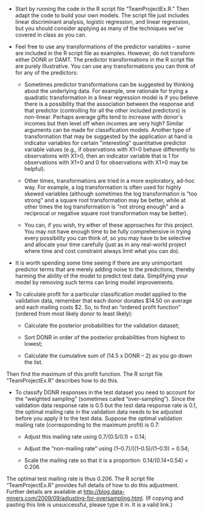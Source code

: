 * Start by running the code in the R script file “TeamProjectEx.R.” Then adapt the code to build your own models. The script file just includes linear discriminant analysis, logistic regression, and linear regression, but you should consider applying as many of the techniques we’ve covered in class as you can.  



* Feel free to use any transformations of the predictor variables – some are included in the R script file as examples. However, do not transform either DONR or DAMT. The predictor transformations in the R script file are purely illustrative. You can use any transformations you can think of for any of the predictors:

  * Sometimes predictor transformations can be suggested by thinking about the underlying data. For example, one rationale for trying a quadratic transformation in a linear regression model is if you believe there is a possibility that the association between the response and that predictor (controlling for all the other included predictors) is non-linear. Perhaps average gifts tend to increase with donor's incomes but then level off when incomes are very high? Similar arguments can be made for classification models. Another type of transformation that may be suggested by the application at hand is indicator variables for certain "interesting" quantitative predictor variable values (e.g., if observations with X1=0 behave differently to observations with X1>0, then an indicator variable that is 1 for observations with X1=0 and 0 for observations with X1>0 may be helpful).  
  
  * Other times, transformations are tried in a more exploratory, ad-hoc way. For example, a log transformation is often used for highly skewed variables (although sometimes the log transformation is "too strong" and a square root transformation may be better, while at other times the log transformation is "not strong enough" and a reciprocal or negative square root transformation may be better).  
  
  * You can, if you wish, try either of these approaches for this project. You may not have enough time to be fully comprehensive in trying every possibility you can think of, so you may have to be selective and allocate your time carefully (just as in any real-world project where time and cost constraint always limit what you can do).
  
* It is worth spending some time seeing if there are any unimportant predictor terms that are merely adding noise to the predictions, thereby harming the ability of the model to predict test data. Simplifying your model by removing such terms can bring model improvements.  

* To calculate profit for a particular classification model applied to the validation data, remember that each donor donates $14.50 on average and each mailing costs $2. So, to find an “ordered profit function” (ordered from most likely donor to least likely):

  * Calculate the posterior probabilities for the validation dataset;
  
  * Sort DONR in order of the posterior probabilities from highest to lowest;
  
  * Calculate the cumulative sum of (14.5 x DONR – 2) as you go down the list.

Then find the maximum of this profit function. The R script file “TeamProjectEx.R” describes how to do this.

* To classify DONR responses in the test dataset you need to account for the “weighted sampling” (sometimes called “over-sampling”). Since the validation data response rate is 0.5 but the test data response rate is 0.1, the optimal mailing rate in the validation data needs to be adjusted before you apply it to the test data. Suppose the optimal validation mailing rate (corresponding to the maximum profit) is 0.7:

  * Adjust this mailing rate using 0.7/(0.5/0.1) = 0.14;

  * Adjust the “non-mailing rate” using (1–0.7)/((1–0.5)/(1–0.1)) = 0.54;

  * Scale the mailing rate so that it is a proportion: 0.14/(0.14+0.54) = 0.206.

The optimal test mailing rate is thus 0.206. The R script file “TeamProjectEx.R” provides full details of how to do this adjustment. Further details are available at http://blog.data-miners.com/2009/09/adjusting-for-oversampling.html. (If copying and pasting this link is unsuccessful, please type it in. It is a valid link.)

